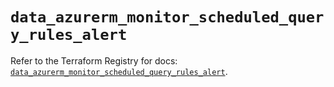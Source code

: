 # `data_azurerm_monitor_scheduled_query_rules_alert`

Refer to the Terraform Registry for docs: [`data_azurerm_monitor_scheduled_query_rules_alert`](https://registry.terraform.io/providers/hashicorp/azurerm/3.103.1/docs/data-sources/monitor_scheduled_query_rules_alert).
